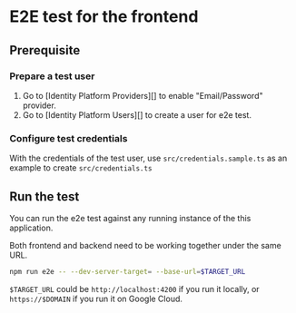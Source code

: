 
# E2E test for the frontend

## Prerequisite

### Prepare a test user

1. Go to [Identity Platform Providers][] to enable "Email/Password" provider.
2. Go to [Identity Platform Users][] to create a user for e2e test.

### Configure test credentials

With the credentials of the test user, use `src/credentials.sample.ts` as an
example to create `src/credentials.ts`

## Run the test

You can run the e2e test against any running instance of the this application.

Both frontend and backend need to be working together under the same URL.

```bash
npm run e2e -- --dev-server-target= --base-url=$TARGET_URL
```

`$TARGET_URL` could be `http://localhost:4200` if you run it locally,
or `https://$DOMAIN` if you run it on Google Cloud.

